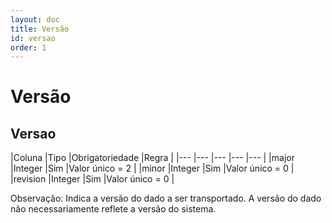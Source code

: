 ```yaml
---
layout: doc
title: Versão
id: versao
order: 1
---
```


# Versão

## Versao

|Coluna	|Tipo	|Obrigatoriedade |Regra	|
|--- |--- |--- |--- |--- |
|major |Integer |Sim |Valor único = 2 |
|minor |Integer |Sim |Valor único = 0	|
|revision |Integer |Sim |Valor único = 0 |

Observação: Indica a versão do dado a ser transportado. A versão do dado não necessariamente reflete a versão do sistema.
